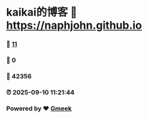 # kaikai的博客 :link: https://naphjohn.github.io 
### :page_facing_up: [11](https://naphjohn.github.io/tag.html) 
### :speech_balloon: 0 
### :hibiscus: 42356 
### :alarm_clock: 2025-09-10 11:21:44 
### Powered by :heart: [Gmeek](https://github.com/Meekdai/Gmeek)
